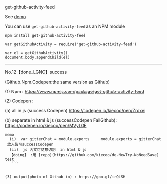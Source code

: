 get-github-activity-feed


See [demo](https://kiecoo.github.io/get-github-activity-feed/)



You can use `get-github-activity-feed` as an NPM module

```
npm install get-github-activity-feed
```

```
var getGithubActivity = require('get-github-activity-feed')

var el = getGithubActivity()
document.body.appendChild(el)
```
-----
No.12【done_LGNC】success

(Github.Npm.Codepen:the same version as Github)

(1) Npm : https://www.npmjs.com/package/get-github-activity-feed

(2) Codepen : 

   (a) all in js (success Codepen) https://codepen.io/kiecoo/pen/Zrdxej
   
   (b) separate in html & js (successCodepen   FailGithub):  https://codepen.io/kiecoo/pen/MVyLGE
   
   ```
   memo
   (i)  var gitterChat = module.exports     module.exports = gitterChat  放入皆可successCodepen 
   (ii)  js 內文可隨意切割  in html & js 
   【doing】 :用 [repo](https://github.com/kiecoo/de-NewTry-NoNeedSave)  test
    ```


(3) output(photo of Github io) : https://goo.gl/irQLSH



